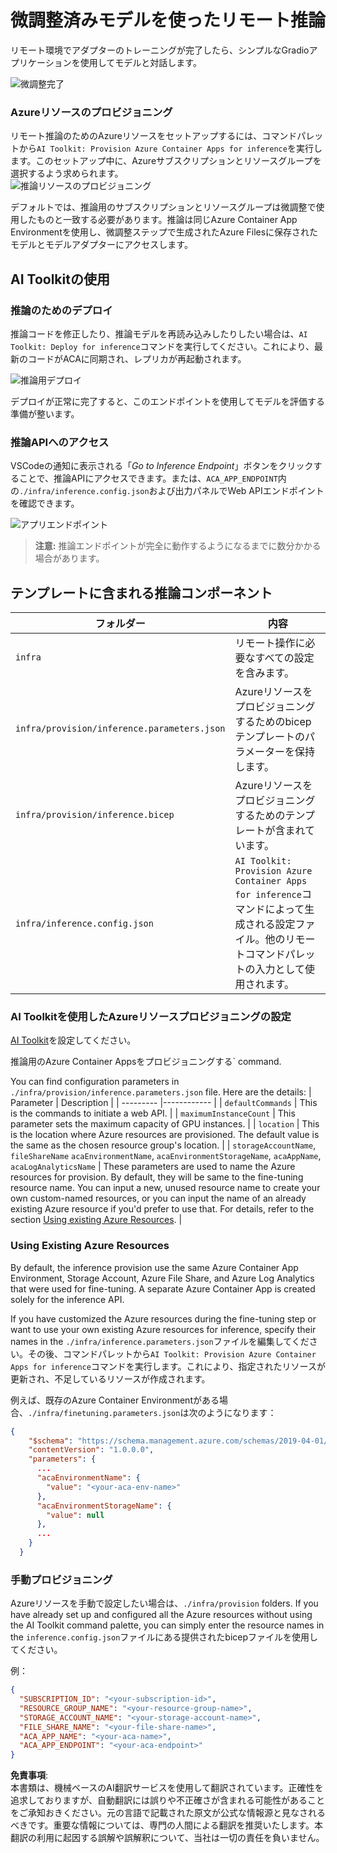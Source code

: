 # 微調整済みモデルを使ったリモート推論

リモート環境でアダプターのトレーニングが完了したら、シンプルなGradioアプリケーションを使用してモデルと対話します。

![微調整完了](../../../../../translated_images/log-finetuning-res.4b3ee593f24d3096742d09375adade22b217738cab93bc1139f224e5888a1cbf.ja.png)

### Azureリソースのプロビジョニング
リモート推論のためのAzureリソースをセットアップするには、コマンドパレットから`AI Toolkit: Provision Azure Container Apps for inference`を実行します。このセットアップ中に、Azureサブスクリプションとリソースグループを選択するよう求められます。  
![推論リソースのプロビジョニング](../../../../../translated_images/command-provision-inference.b294f3ae5764ab45b83246d464ad5329b0de20cf380f75a699b4cc6b5495ca11.ja.png)

デフォルトでは、推論用のサブスクリプションとリソースグループは微調整で使用したものと一致する必要があります。推論は同じAzure Container App Environmentを使用し、微調整ステップで生成されたAzure Filesに保存されたモデルとモデルアダプターにアクセスします。

## AI Toolkitの使用

### 推論のためのデプロイ
推論コードを修正したり、推論モデルを再読み込みしたりしたい場合は、`AI Toolkit: Deploy for inference`コマンドを実行してください。これにより、最新のコードがACAに同期され、レプリカが再起動されます。

![推論用デプロイ](../../../../../translated_images/command-deploy.cb6508c973d6257e649aa4f262d3c170a374da3e9810a4f3d9e03935408a592b.ja.png)

デプロイが正常に完了すると、このエンドポイントを使用してモデルを評価する準備が整います。

### 推論APIへのアクセス

VSCodeの通知に表示される「*Go to Inference Endpoint*」ボタンをクリックすることで、推論APIにアクセスできます。または、`ACA_APP_ENDPOINT`内の`./infra/inference.config.json`および出力パネルでWeb APIエンドポイントを確認できます。

![アプリエンドポイント](../../../../../translated_images/notification-deploy.00f4267b7aa6a18cfaaec83a7831b5d09311d5d96a70bb4c9d651ea4a41a8af7.ja.png)

> **注意:** 推論エンドポイントが完全に動作するようになるまでに数分かかる場合があります。

## テンプレートに含まれる推論コンポーネント

| フォルダー | 内容 |
| ------ |--------- |
| `infra` | リモート操作に必要なすべての設定を含みます。 |
| `infra/provision/inference.parameters.json` | Azureリソースをプロビジョニングするためのbicepテンプレートのパラメーターを保持します。 |
| `infra/provision/inference.bicep` | Azureリソースをプロビジョニングするためのテンプレートが含まれています。 |
| `infra/inference.config.json` | `AI Toolkit: Provision Azure Container Apps for inference`コマンドによって生成される設定ファイル。他のリモートコマンドパレットの入力として使用されます。 |

### AI Toolkitを使用したAzureリソースプロビジョニングの設定
[AI Toolkit](https://marketplace.visualstudio.com/items?itemName=ms-windows-ai-studio.windows-ai-studio)を設定してください。

推論用のAzure Container Appsをプロビジョニングする` command.

You can find configuration parameters in `./infra/provision/inference.parameters.json` file. Here are the details:
| Parameter | Description |
| --------- |------------ |
| `defaultCommands` | This is the commands to initiate a web API. |
| `maximumInstanceCount` | This parameter sets the maximum capacity of GPU instances. |
| `location` | This is the location where Azure resources are provisioned. The default value is the same as the chosen resource group's location. |
| `storageAccountName`, `fileShareName` `acaEnvironmentName`, `acaEnvironmentStorageName`, `acaAppName`,  `acaLogAnalyticsName` | These parameters are used to name the Azure resources for provision. By default, they will be same to the fine-tuning resource name. You can input a new, unused resource name to create your own custom-named resources, or you can input the name of an already existing Azure resource if you'd prefer to use that. For details, refer to the section [Using existing Azure Resources](../../../../../md/01.Introduction/03). |

### Using Existing Azure Resources

By default, the inference provision use the same Azure Container App Environment, Storage Account, Azure File Share, and Azure Log Analytics that were used for fine-tuning. A separate Azure Container App is created solely for the inference API. 

If you have customized the Azure resources during the fine-tuning step or want to use your own existing Azure resources for inference, specify their names in the `./infra/inference.parameters.json`ファイルを編集してください。その後、コマンドパレットから`AI Toolkit: Provision Azure Container Apps for inference`コマンドを実行します。これにより、指定されたリソースが更新され、不足しているリソースが作成されます。

例えば、既存のAzure Container Environmentがある場合、`./infra/finetuning.parameters.json`は次のようになります：

```json
{
    "$schema": "https://schema.management.azure.com/schemas/2019-04-01/deploymentParameters.json#",
    "contentVersion": "1.0.0.0",
    "parameters": {
      ...
      "acaEnvironmentName": {
        "value": "<your-aca-env-name>"
      },
      "acaEnvironmentStorageName": {
        "value": null
      },
      ...
    }
  }
```

### 手動プロビジョニング
Azureリソースを手動で設定したい場合は、`./infra/provision` folders. If you have already set up and configured all the Azure resources without using the AI Toolkit command palette, you can simply enter the resource names in the `inference.config.json`ファイルにある提供されたbicepファイルを使用してください。

例：

```json
{
  "SUBSCRIPTION_ID": "<your-subscription-id>",
  "RESOURCE_GROUP_NAME": "<your-resource-group-name>",
  "STORAGE_ACCOUNT_NAME": "<your-storage-account-name>",
  "FILE_SHARE_NAME": "<your-file-share-name>",
  "ACA_APP_NAME": "<your-aca-name>",
  "ACA_APP_ENDPOINT": "<your-aca-endpoint>"
}
```

**免責事項**:  
本書類は、機械ベースのAI翻訳サービスを使用して翻訳されています。正確性を追求しておりますが、自動翻訳には誤りや不正確さが含まれる可能性があることをご承知おきください。元の言語で記載された原文が公式な情報源と見なされるべきです。重要な情報については、専門の人間による翻訳を推奨いたします。本翻訳の利用に起因する誤解や誤解釈について、当社は一切の責任を負いません。